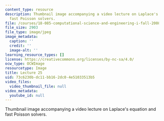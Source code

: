 ```yaml
---
content_type: resource
description: Thumbnail image accompanying a video lecture on Laplace's equation and
  fast Poisson solvers.
file: /courses/18-085-computational-science-and-engineering-i-fall-2008/73c6230bdc11bb162dc04e51033513b5_25.jpg
file_size: 2903
file_type: image/jpeg
image_metadata:
  caption: ''
  credit: ''
  image-alt: ''
learning_resource_types: []
license: https://creativecommons.org/licenses/by-nc-sa/4.0/
ocw_type: OCWImage
resourcetype: Image
title: Lecture 25
uid: 73c6230b-dc11-bb16-2dc0-4e51033513b5
video_files:
  video_thumbnail_file: null
video_metadata:
  youtube_id: null
---
```

Thumbnail image accompanying a video lecture on Laplace's equation and fast Poisson solvers.